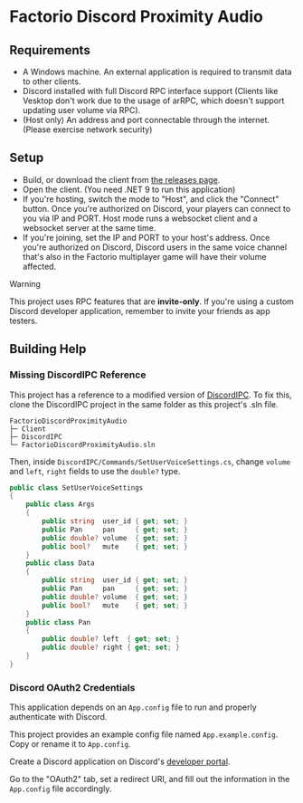 # Factorio Discord Proximity Audio

## Requirements

- A Windows machine. An external application is required to transmit data to other clients.
- Discord installed with full Discord RPC interface support (Clients like Vesktop don't work due to the usage of arRPC,
  which doesn't support updating user volume via RPC).
- (Host only) An address and port connectable through the internet. (Please exercise network security)

## Setup

- Build, or download the client
  from [the releases page](https://github.com/2394425147/FactorioDiscordProximityAudio/releases).
- Open the client. (You need .NET 9 to run this application)
- If you're hosting, switch the mode to "Host", and click the "Connect" button. Once you're authorized on Discord, your
  players can connect to you via IP and PORT. Host mode runs a websocket client and a websocket server at the same time.
- If you're joining, set the IP and PORT to your host's address. Once you're authorized on Discord, Discord users in the
  same voice channel that's also in the Factorio multiplayer game will have their volume affected.

> [!WARNING]  
> This project uses RPC features that are **invite-only**.
> If you're using a custom Discord developer application, remember to invite your friends as app testers.

## Building Help

### Missing DiscordIPC Reference

This project has a reference to a modified version of [DiscordIPC](https://github.com/dcdeepesh/DiscordIPC).
To fix this, clone the DiscordIPC project in the same folder as this project's .sln file.

```
FactorioDiscordProximityAudio
├─ Client
├─ DiscordIPC
└─ FactorioDiscordProximityAudio.sln
```

Then, inside `DiscordIPC/Commands/SetUserVoiceSettings.cs`, change `volume` and `left`, `right` fields to use the
`double?` type.

```csharp
public class SetUserVoiceSettings
{
    public class Args
    {
        public string  user_id { get; set; }
        public Pan     pan     { get; set; }
        public double? volume  { get; set; }
        public bool?   mute    { get; set; }
    }
    public class Data
    {
        public string  user_id { get; set; }
        public Pan     pan     { get; set; }
        public double? volume  { get; set; }
        public bool?   mute    { get; set; }
    }
    public class Pan
    {
        public double? left  { get; set; }
        public double? right { get; set; }
    }
}
```

### Discord OAuth2 Credentials

This application depends on an `App.config` file to run and properly authenticate with Discord.

This project provides an example config file named `App.example.config`. Copy or rename it to `App.config`.

Create a Discord application on Discord's [developer portal](https://discord.com/developers/applications).

Go to the "OAuth2" tab, set a redirect URI, and fill out the information in the `App.config` file accordingly.
